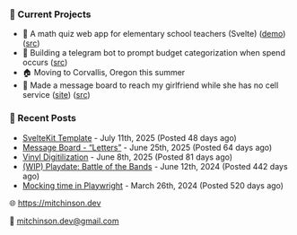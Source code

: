### 📌 Current Projects
- 📝 A math quiz web app for elementary school teachers (Svelte) ([demo](https://quiz-staging.mitchinson.dev/)) ([src](https://github.com/bmitchinson/budget-entry))
- 💸 Building a telegram bot to prompt budget categorization when spend occurs ([src](https://github.com/bmitchinson/sms-accountant))
- 🏠 Moving to Corvallis, Oregon this summer
- 💌 Made a message board to reach my girlfriend while she has no cell service ([site](https://letters.mitchinson.dev/)) ([src](https://github.com/bmitchinson/letters))

### 📝 Recent Posts

- [SvelteKit Template](https://blog.mitchinson.dev/sveltekit-template) - July 11th, 2025 (Posted 48 days ago)
- [Message Board - “Letters”](https://blog.mitchinson.dev/letters) - June 25th, 2025 (Posted 64 days ago)
- [Vinyl Digitilization](https://blog.mitchinson.dev/vinyl) - June 8th, 2025 (Posted 81 days ago)
- [(WIP) Playdate: Battle of the Bands](https://blog.mitchinson.dev/playdate-dev-one) - June 12th, 2024 (Posted 442 days ago)
- [Mocking time in Playwright](https://blog.mitchinson.dev/playwright-mock-time) - March 26th, 2024 (Posted 520 days ago)

🌐 https://mitchinson.dev

💌 mitchinson.dev@gmail.com